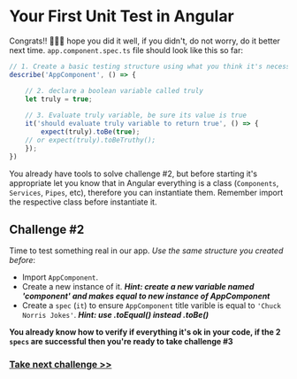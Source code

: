 # Your First Unit Test in Angular

Congrats!! 🎉🎉🎉 hope you did it well, if you didn't, do not worry, do it better next time. `app.component.spec.ts` file should look like this so far: 

```js
// 1. Create a basic testing structure using what you think it's necessary
describe('AppComponent', () => {

	// 2. declare a boolean variable called truly 
	let truly = true;
  
	// 3. Evaluate truly variable, be sure its value is true
	it('should evaluate truly variable to return true', () => {
		expect(truly).toBe(true);
    // or expect(truly).toBeTruthy();
	});
})
```

You already have tools to solve challenge #2, but before starting it's appropriate let you know that in Angular everything is a class (`Components`, `Services`, `Pipes`, etc), therefore you can instantiate them. Remember import the respective class before instantiate it.

## Challenge #2

Time to test something real in our app. *Use the same structure you created before*:

- Import `AppComponent`.
- Create a new instance of it. ***Hint: create a new variable named 'component' and makes equal to new instance of AppComponent***
- Create a `spec` (`it`) to ensure `AppComponent` title varible is equal to `'Chuck Norris Jokes'`. ***Hint: use .toEqual() instead .toBe()***

**You already know how to verify if everything it's ok in your code, if the 2 `specs` are successful then you're ready to take challenge #3**

### [Take next challenge >>](https://github.com/jevvilla/Workshop-ATesting/tree/3#your-first-unit-test-in-angular)
